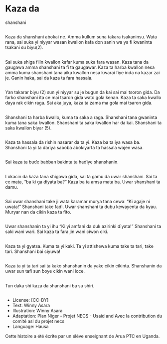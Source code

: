 # Kaza da
shanshani

##
Kaza da shanshani abokai ne.
Amma kullum suna takara
tsakaninsu. Wata rana, sai suka yi
niyyar wasan ƙwallon ƙafa don
sanin wa ya fi kwaninta tsakani su
biyu(2).


##
Sai suka shiga filin ƙwallon ƙafar
kuma suka fara wasan. Kaza tana
da gaugawa amma shanshani ta fi
ta gaugawar. Kaza ta harba ƙwallon
nesa amma kuma shanshani tana
aika ƙwallon nesa ƙwarai fiye inda
na kazar zai je. Ganin haka, sai da
kaza ta fara hassala.


##
Ƴan takarar biyu (2) sun yi niyyar
su je bugun da kai sai mai tsoron
gida. Da farko shanshani ita ce mai
tsaron gida wato gola kenan. Kaza
ta saka ƙwallo ɗaya rak cikin raga.
Sai aka juya, kaza ta zama ma gola
mai tsaron gida.


##
Shanshani ta harba ƙwallo, kuma ta
saka a raga. Shanshani tana
gwaninta kuma tana saka ƙwallon.
Shanshani ta saka ƙwallon har da
kai. Shanshani ta saka ƙwallon biyar
(5).


##
Kaza ta hassala da rishin nasarar da
ta yi. Kaza ba ta iya wasa ba.
Shanshani ta yi ta dariya saboba
abokiyarta ta hassala wajen wasa.


##
Sai kaza ta buɗe babban bakinta ta
haɗiye shanshanin.


##
Lokacin da kaza tana shigowa gida,
sai ta gamu da uwar shanshani. Sai
ta ce mata, “ba ki ga ɗiyata ba?”
Kaza ba ta amsa mata ba. Uwar
shanshani ta damu.


##
Sai uwar shanshani take ji wata
ƙaramar murya tana cewa: “Ki
agaje ni uwata!” Shanshani take
faɗi.
Uwar shanshani ta dubu kewayenta
da kyau. Muryar nan da cikin kaza
ta fito.


##
Uwar shanshanin ta yi ihu “Ki yi
amfani da duk azirinki ɗiyata!”
Shanshani ta saki wani wari. Sai
kaza ta fara jin wani ciwon ciki.


##
Kaza ta yi gyatsa. Kuma ta yi kaki.
Ta yi attishewa kuma take ta tari,
take tari. Shanshani bai ciyuwa!


##
Kaza ta yi ta tari sai ta kako
shanshanin da yake cikin cikinta.
Shanshanin da uwar sun tafi sun
ɓoye cikin wani icce.


##
Tun daka shi kaza da shanshani ba
su shiri.


##
* License: [CC-BY]
* Text: Winny Asara
* Illustration: Winny Asara
* Adaptation: Plan Niger - Projet NECS - Usaid and Avec la
contribution du comité asl du projet necs
* Language: Hausa

Cette histoire a été écrite par un
élève enseignant de Arua PTC en
Uganda.
